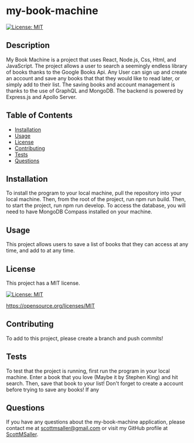 
  # my-book-machine
  [![License: MIT](https://img.shields.io/badge/License-MIT-yellow.svg)](https://opensource.org/licenses/MIT)


  ## Description
  My Book Machine is a project that uses React, Node.js, Css, Html, and JavaScript. The project allows a user to search a seemingly endless library of books thanks to the Google Books Api. Any User can sign up and create an account and save any books that that they would like to read later, or simply add to their list. The saving books and account management is thanks to the use of GraphQL and MongoDB. The backend is powered by Express.js and Apollo Server.


  ## Table of Contents
  * [Installation](#installation)
  * [Usage](#usage)
  * [License](#license)
  * [Contributing](#contributing)
  * [Tests](#tests)
  * [Questions](#questions)


  ## Installation
  To install the program to your local machine, pull the repository into your local machine. Then, from the root of the project, run npm run build. Then, to start the project, run npm run develop. To access the database, you will need to have MongoDB Compass installed on your machine.

  ## Usage
  This project allows users to save a list of books that they can access at any time, and add to at any time.

  ## License
  
This project has a MIT license. 

[![License: MIT](https://img.shields.io/badge/License-MIT-yellow.svg)](https://opensource.org/licenses/MIT) 

https://opensource.org/licenses/MIT 

  


  ## Contributing
  To add to this project, please create a branch and push commits!

  ## Tests
  To test that the project is running, first run the program in your local machine. Enter a book that you love (Maybe it by Stephen King) and hit search. Then, save that book to your list! Don't forget to create a account before trying to save any books! If any 


  ## Questions
  If you have any questions about the my-book-machine application, please contact me at scottmsaller@gmail.com or visit my GitHub profile at [ScottMSaller](https://github.com/ScottMSaller).
